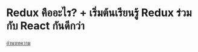 # Redux คืออะไร? + เริ่มต้นเรียนรู้ Redux ร่วมกับ React กันดีกว่า

[อ่านบทความ](https://devahoy.com/posts/introduction-to-redux/)